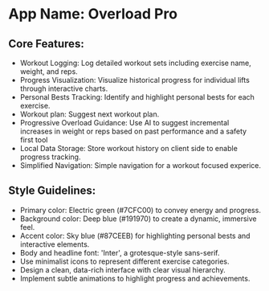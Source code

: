 # **App Name**: Overload Pro

## Core Features:

- Workout Logging: Log detailed workout sets including exercise name, weight, and reps.
- Progress Visualization: Visualize historical progress for individual lifts through interactive charts.
- Personal Bests Tracking: Identify and highlight personal bests for each exercise.
- Workout plan: Suggest next workout plan.
- Progressive Overload Guidance: Use AI to suggest incremental increases in weight or reps based on past performance and a safety first tool
- Local Data Storage: Store workout history on client side to enable progress tracking.
- Simplified Navigation: Simple navigation for a workout focused experice.

## Style Guidelines:

- Primary color: Electric green (#7CFC00) to convey energy and progress.
- Background color: Deep blue (#191970) to create a dynamic, immersive feel.
- Accent color: Sky blue (#87CEEB) for highlighting personal bests and interactive elements.
- Body and headline font: 'Inter', a grotesque-style sans-serif.
- Use minimalist icons to represent different exercise categories.
- Design a clean, data-rich interface with clear visual hierarchy.
- Implement subtle animations to highlight progress and achievements.